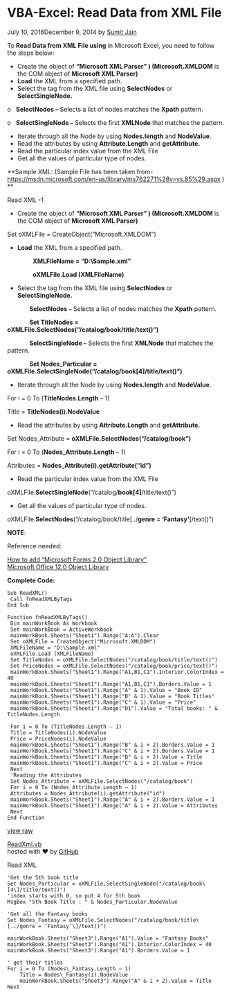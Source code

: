 # VBA-Excel: Read Data from XML File

July 10, 2016December 9, 2014 by [Sumit Jain](https://excel-macro.tutorialhorizon.com/author/sumitjain/ "View all posts by Sumit Jain")



To **Read Data from XML File using** in Microsoft Excel, you need to follow the steps below:

-   Create the object of **“Microsoft XML Parser” ) (Microsoft.XMLDOM** is the COM object of **Microsoft XML Parser)**
-   **Load** the XML from a specified path.
-   Select the tag from the XML file using **SelectNodes** or **SelectSingleNode.**

o   **SelectNodes –** Selects a list of nodes matches the **Xpath** pattern.

o   **SelectSingleNode –** Selects the first **XMLNode** that matches the pattern.

-   Iterate through all the Node by using **Nodes.length** and **NodeValue**.
-   Read the attributes by using **Attribute.Length** and **getAttribute.**
-   Read the particular index value from the XML File
-   Get all the values of particular type of nodes.

**Sample XML: (Sample File has been taken from- https://msdn.microsoft.com/en-us/library/ms762271%28v=vs.85%29.aspx )  
**

Read XML -1

-   Create the object of **“Microsoft XML Parser” ) (Microsoft.XMLDOM** is the COM object of **Microsoft XML Parser)**

Set oXMLFile = CreateObject(“Microsoft.XMLDOM”)

-   **Load** the XML from a specified path.

               **XMLFileName = “D:\\Sample.xml”**    

               **oXMLFile.Load (XMLFileName)**

-   Select the tag from the XML file using **SelectNodes** or **SelectSingleNode.**

             **SelectNodes –** Selects a list of nodes matches the **Xpath** pattern.

             **Set TitleNodes = oXMLFile.SelectNodes(“/catalog/book/title/text()”)**

             **SelectSingleNode –** Selects the first **XMLNode** that matches the pattern.

             **Set Nodes\_Particular = oXMLFile.SelectSingleNode(“/catalog/book\[4\]/title/text()”)**

-   Iterate through all the Node by using **Nodes.length** and **NodeValue**.

For i = 0 To (**TitleNodes.Length** – 1)

Title = **TitleNodes(i).NodeValue**

-   Read the attributes by using **Attribute.Length** and **getAttribute.**

Set Nodes\_Attribute = **oXMLFile.SelectNodes(“/catalog/book”)**

For i = 0 To (**Nodes\_Attribute.Length** – 1)

Attributes = **Nodes\_Attribute(i).getAttribute(“id”)**

-   Read the particular index value from the XML File

oXMLFile.**SelectSingleNode**(“/catalog/**book\[4\]**/title/text()”)

-   Get all the values of particular type of nodes.

oXMLFile.**SelectNodes**(“/catalog/book/title\[../**genre = ‘Fantasy’**\]/text()”)

**NOTE**:

Reference needed:

[How to add “Microsoft Forms 2.0 Object Library”](https://excel-macro.tutorialhorizon.com/vba-excel-reference-libraries-in-excel-workbook/ "How to add “Microsoft Forms 2.0 Object Library”")  
[Microsoft Office 12.0 Object Library](https://excel-macro.tutorialhorizon.com/vba-excel-reference-libraries-in-excel-workbook/ "VBA-Excel: Reference Libraries in Excel WorkBook.")

**Complete Code:**
```vbnet
Sub ReadXML()
 Call fnReadXMLByTags
End Sub

Function fnReadXMLByTags()
 Dim mainWorkBook As Workbook
 Set mainWorkBook = ActiveWorkbook
 mainWorkBook.Sheets("Sheet1").Range("A:A").Clear
 Set oXMLFile = CreateObject("Microsoft.XMLDOM")
 XMLFileName = "D:\Sample.xml"
 oXMLFile.Load (XMLFileName)
 Set TitleNodes = oXMLFile.SelectNodes("/catalog/book/title/text()")
 Set PriceNodes = oXMLFile.SelectNodes("/catalog/book/price/text()")
 mainWorkBook.Sheets("Sheet1").Range("A1,B1,C1").Interior.ColorIndex = 40
 mainWorkBook.Sheets("Sheet1").Range("A1,B1,C1").Borders.Value = 1
 mainWorkBook.Sheets("Sheet1").Range("A" & 1).Value = "Book ID"
 mainWorkBook.Sheets("Sheet1").Range("B" & 1).Value = "Book Titles"
 mainWorkBook.Sheets("Sheet1").Range("C" & 1).Value = "Price"
 mainWorkBook.Sheets("Sheet1").Range("D1").Value = "Total books: " & TitleNodes.Length

 For i = 0 To (TitleNodes.Length – 1)
 Title = TitleNodes(i).NodeValue
 Price = PriceNodes(i).NodeValue
 mainWorkBook.Sheets("Sheet1").Range("B" & i + 2).Borders.Value = 1
 mainWorkBook.Sheets("Sheet1").Range("C" & i + 2).Borders.Value = 1
 mainWorkBook.Sheets("Sheet1").Range("B" & i + 2).Value = Title
 mainWorkBook.Sheets("Sheet1").Range("C" & i + 2).Value = Price
 Next
 'Reading the Attributes
 Set Nodes_Attribute = oXMLFile.SelectNodes("/catalog/book")
 For i = 0 To (Nodes_Attribute.Length – 1)
 Attributes = Nodes_Attribute(i).getAttribute("id")
 mainWorkBook.Sheets("Sheet1").Range("A" & i + 2).Borders.Value = 1
 mainWorkBook.Sheets("Sheet1").Range("A" & i + 2).Value = Attributes
 Next
End Function
```
[view raw](https://gist.github.com/thmain/2be0139d4c38f7985b4565c88c767aa9/raw/aa0f4bb9bfcf8615cd326c8c302c58510029e4d4/ReadXml.vb)  

[ReadXml.vb](https://gist.github.com/thmain/2be0139d4c38f7985b4565c88c767aa9#file-readxml-vb)  
hosted with ❤ by [GitHub](https://github.com)

Read XML

```vbnet
'Get the 5th book title 
Set Nodes_Particular = oXMLFile.SelectSingleNode("/catalog/book\[4\]/title/text()")
'index starts with 0, so put 4 for 5th book  
MsgBox "5th Book Title : " & Nodes_Particular.NodeValue  

'Get all the Fantasy books
Set Nodes_Fantasy = oXMLFile.SelectNodes("/catalog/book/title\[../genre = ‘Fantasy’\]/text()")  

mainWorkBook.Sheets("Sheet3").Range("A1").Value = "Fantasy Books"
mainWorkBook.Sheets("Sheet3").Range("A1").Interior.ColorIndex = 40
mainWorkBook.Sheets("Sheet3").Range("A1").Borders.Value = 1

' get their titles
For i = 0 To (Nodes\_Fantasy.Length – 1)
    Title = Nodes\_Fantasy(i).NodeValue
    mainWorkBook.Sheets("Sheet3").Range("A" & i + 2).Value = Title
Next  
```

